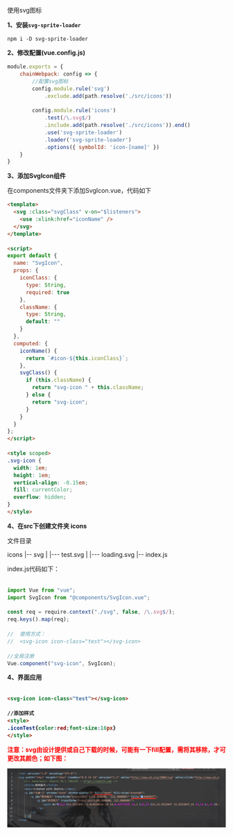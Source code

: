 使用svg图标

<strong>1、安装`svg-sprite-loader`</strong>

    npm i -D svg-sprite-loader

<strong>2、修改配置(vue.config.js)</strong>

```javascript
module.exports = {
    chainWebpack: config => {
        //配置svg图标
        config.module.rule('svg')
            .exclude.add(path.resolve('./src/icons'))

        config.module.rule('icons')
            .test(/\.svg$/)
            .include.add(path.resolve('./src/icons')).end()
            .use('svg-sprite-loader')
            .loader('svg-sprite-loader')
            .options({ symbolId: 'icon-[name]' })
    }
}
```

<strong>3、添加SvgIcon组件</strong>

在components文件夹下添加SvgIcon.vue，代码如下

```html
<template>
  <svg :class="svgClass" v-on="$listeners">
    <use :xlink:href="iconName" />
  </svg>
</template>

<script>
export default {
  name: "SvgIcon",
  props: {
    iconClass: {
      type: String,
      required: true
    },
    className: {
      type: String,
      default: ""
    }
  },
  computed: {
    iconName() {
      return `#icon-${this.iconClass}`;
    },
    svgClass() {
      if (this.className) {
        return "svg-icon " + this.className;
      } else {
        return "svg-icon";
      }
    }
  }
};
</script>

<style scoped>
.svg-icon {
  width: 1em;
  height: 1em;
  vertical-align: -0.15em;
  fill: currentColor;
  overflow: hidden;
}
</style>
```

<strong>4、在src下创建文件夹 icons</strong>

文件目录

icons
  |-- svg
  |   |--- test.svg
  |   |--- loading.svg
  |-- index.js
  


index.js代码如下：

```javascript

import Vue from "vue";
import SvgIcon from "@components/SvgIcon.vue";

const req = require.context("./svg", false, /\.svg$/);
req.keys().map(req);

//  使用方式：
//  <svg-icon icon-class="test"></svg-icon>

//全局注册
Vue.component("svg-icon", SvgIcon);

```


<strong>4、界面应用</stronng>

```html

<svg-icon icon-class="test"></svg-icon>

//添加样式
<style>
.iconTest{color:red;font-size:16px}
</style>


```

<font color=red>注意：svg由设计提供或自己下载的时候，可能有一下fill配置，需将其移除，才可更改其颜色；如下图：</font>

![svg01](../images/svg01.jpg)
